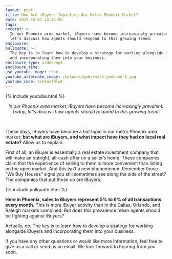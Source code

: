 ```yaml
---
layout: post
title: How Are iBuyers Impacting Our Metro Phoenix Market?
date: 2019-10-07 14:44:00
tags:
excerpt: >-
  In our Phoenix area market, iBuyers have become increasingly prevalent. Today,
  let’s discuss how agents should respond to this growing trend.
enclosure:
pullquote: >-
  The key is to learn how to develop a strategy for working alongside iBuyers
  and incorporating them into your business.
enclosure_type: video/mp4
enclosure_time:
use_youtube_image: true
youtube_alternate_image: /uploads/gubernick-youtube-1.jpg
youtube_code: 5Lh6a1fNlwE
---
```


{% include youtube.html %}

<center><em>In our Phoenix area market, iBuyers have become increasingly prevalent. Today, let&rsquo;s discuss how agents should respond to this growing trend.</em></center>

&nbsp;

These days, iBuyers have become a hot topic in our metro Phoenix area market; **but what are iBuyers, and what impact have they had on local real estate?** Allow us to explain.

First of all, an iBuyer is essentially a real estate investment company that will make an outright, all-cash offer on a seller’s home. These companies claim that the experience of selling to them is more convenient than listing on the open market. And this isn’t a new phenomenon. Remember those “We Buy Houses” signs you still sometimes see along the side of the street? The companies that put those up are iBuyers.&nbsp;

{% include pullquote.html %}

**Here in Phoenix, sales to iBuyers represent 5% to 6% of all transactions every month.** This is more iBuyer activity than in the Dallas, Orlando, and Raleigh markets combined. But does this prevalence mean agents should be fighting against iBuyers?&nbsp;

Actually, no. The key is to learn how to develop a strategy for working alongside iBuyers and incorporating them into your business.&nbsp;

If you have any other questions or would like more information, feel free to give us a call or send us an email. We look forward to hearing from you soon.